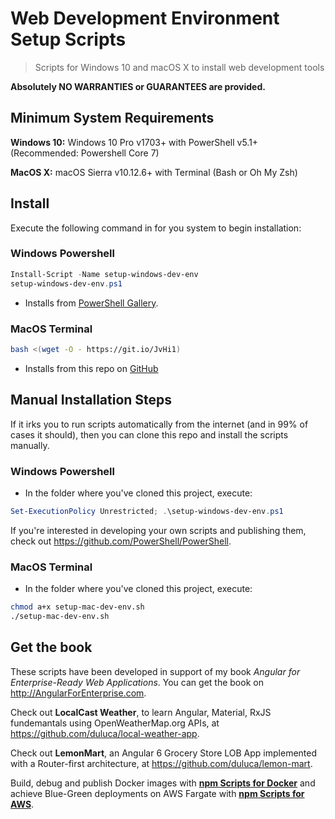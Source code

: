 # Web Development Environment Setup Scripts
> Scripts for Windows 10 and macOS X to install web development tools

__Absolutely NO WARRANTIES or GUARANTEES are provided.__

## Minimum System Requirements
__Windows 10:__ Windows 10 Pro v1703+ with PowerShell v5.1+ (Recommended: Powershell Core 7)

__MacOS X:__ macOS Sierra v10.12.6+ with Terminal (Bash or Oh My Zsh)

## Install

Execute the following command in for you system to begin installation:

### Windows Powershell
```powershell
Install-Script -Name setup-windows-dev-env
setup-windows-dev-env.ps1
```
* Installs from [PowerShell Gallery](https://www.powershellgallery.com/packages/setup-windows-dev-env).

### MacOS Terminal
```bash
bash <(wget -O - https://git.io/JvHi1)
```
* Installs from this repo on [GitHub](https://git.io/JvHi1)

## Manual Installation Steps
If it irks you to run scripts automatically from the internet (and in 99% of cases it should), then you can clone this repo and install the scripts manually.

### Windows Powershell
- In the folder where you've cloned this project, execute:
```powershell
Set-ExecutionPolicy Unrestricted; .\setup-windows-dev-env.ps1
```

If you're interested in developing your own scripts and publishing them, check out https://github.com/PowerShell/PowerShell. 

### MacOS Terminal
- In the folder where you've cloned this project, execute:
```bash
chmod a+x setup-mac-dev-env.sh
./setup-mac-dev-env.sh
```
## Get the book
These scripts have been developed in support of my book _Angular for Enterprise-Ready Web Applications_. You can get the book on http://AngularForEnterprise.com.

Check out **LocalCast Weather**, to learn Angular, Material, RxJS fundemantals using OpenWeatherMap.org APIs, at https://github.com/duluca/local-weather-app.

Check out **LemonMart**, an Angular 6 Grocery Store LOB App implemented with a Router-first architecture, at https://github.com/duluca/lemon-mart.

Build, debug and publish Docker images with [**npm Scripts for Docker**](bit.ly/npmScriptsForDocker) and achieve Blue-Green deployments on AWS Fargate with [**npm Scripts for AWS**](bit.ly/npmScriptsForAWS).
